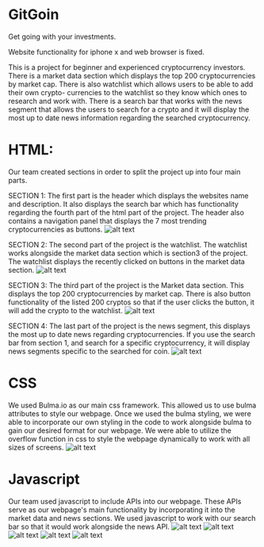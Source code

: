 # GitGoin
Get going with your investments. 

Website functionality for iphone x and web browser is fixed.

This is a project for beginner and experienced cryptocurrency investors. There is a market data section which displays
the top 200 cryptocurrencies by market cap. There is also watchlist which allows users to be able to add their own crypto-
currencies to the watchlist so they know which ones to research and work with. There is a search bar that works with the news
segment that allows the users to search for a crypto and it will display the most up to date news information regarding the 
searched cryptocurrency.

# HTML:
Our team created sections in order to split the project up into four main parts. 

SECTION 1:
The first part is the header which displays the websites name and description. It also displays the search bar which has functionality regarding the fourth part of the html part of the project. The header also contains a navigation panel that displays the 7 most trending cryptocurrencies as buttons.
![alt text](https://github.com/jjarquin1/GitGoin/blob/main/images/img1.png)

SECTION 2:
The second part of the project is the watchlist. The watchlist works alongside the market data section which is section3 of the project.
The watchlist displays the recently clicked on buttons in the market data section.
![alt text](https://github.com/jjarquin1/GitGoin/blob/main/images/img2.png)

SECTION 3:
The third part of the project is the Market data section. This displays the top 200 cryptocurrencies by market cap. There is also 
button functionality of the listed 200 cryptos so that if the user clicks the button, it will add the crypto to the watchlist.
![alt text](https://github.com/jjarquin1/GitGoin/blob/main/images/img3.png)

SECTION 4:
The last part of the project is the news segment, this displays the most up to date news regarding cryptocurrencies. If you use the search bar from section 1, and search for a specific cryptocurrency, it will display news segments specific to the searched for coin.
![alt text](https://github.com/jjarquin1/GitGoin/blob/main/images/img4.png)

# CSS
We used Bulma.io as our main css framework. This allowed us to use bulma attributes to style our webpage. Once we used the bulma styling, we were able to incorporate our own styling in the code to work alongside bulma to gain our desired format for our webpage. We were able to utilize the overflow function in css to style the webpage dynamically to work with all sizes of screens.
![alt text](https://github.com/jjarquin1/GitGoin/blob/main/images/img6.png)

# Javascript
Our team used javascript to include APIs into our webpage. These APIs serve as our webpage's main functionality by incorporating it into the market data and news sections. We used javascript to work with our search bar so that it would work alongside the news API.
![alt text](https://github.com/jjarquin1/GitGoin/blob/main/images/img5.png)
![alt text](https://github.com/jjarquin1/GitGoin/blob/main/images/img7.png)
![alt text](https://github.com/jjarquin1/GitGoin/blob/main/images/img8.png)
![alt text](https://github.com/jjarquin1/GitGoin/blob/main/images/img9.png)
![alt text](https://github.com/jjarquin1/GitGoin/blob/main/images/img10.png)


